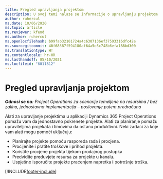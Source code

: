 ```yaml
---
title: Pregled upravljanja projektom
description: U ovoj temi nalaze se informacije o upravljanju projektom u aplikaciji Dynamics 365 Project Operations.
author: ruhercul
ms.date: 10/06/2020
ms.topic: article
ms.reviewer: kfend
ms.author: ruhercul
ms.openlocfilehash: b99fab32101724a4c6307136ef37503316dfc42e
ms.sourcegitcommit: 40f68387f594180af64a5e5c748b6efa188bd300
ms.translationtype: HT
ms.contentlocale: hr-HR
ms.lasthandoff: 05/10/2021
ms.locfileid: "6011812"
---
```

# <a name="project-management-overview"></a>Pregled upravljanja projektom

_**Odnosi se na:** Project Operations za scenarije temeljene na resursima / bez zaliha, jednostavna implementacija – poslovanje putem predračuna_

Alati za upravljanje projektima u aplikaciji Dynamics 365 Project Operations pomažu vam da jednostavno pokrenete projekte. Alati za planiranje pomažu upraviteljima projekata i timovima da ostanu produktivni. Neki zadaci za koje vam alati mogu pomoći uključuju:

- Planirajte projekte pomoću rasporeda rada i procjena.
- Procijenite i pratite troškove i prihod projekta.
- Koristite procjene projekta tijekom prodajnog postupka.
- Predvidite preduvjete resursa za projekte u kanalu.
- Uspješno isporučite projekte praćenjem napretka i potrošnje troška.


[!INCLUDE[footer-include](../includes/footer-banner.md)]